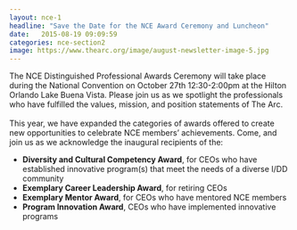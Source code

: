 ```yaml
---
layout: nce-1
headline: "Save the Date for the NCE Award Ceremony and Luncheon"
date:   2015-08-19 09:09:59
categories: nce-section2
image: https://www.thearc.org/image/august-newsletter-image-5.jpg
---
```

The NCE Distinguished Professional Awards Ceremony will take place during the National Convention on October 27th 12:30-2:00pm at the Hilton Orlando Lake Buena Vista. Please join us as we spotlight the professionals who have fulfilled the values, mission, and position statements of The Arc. 
<br><br>
This year, we have expanded the categories of awards offered to create new opportunities to celebrate NCE members’ achievements. Come, and join us as we acknowledge the inaugural recipients of the:
<ul>
<li><b>Diversity and Cultural Competency Award</b>, for CEOs who have established innovative program(s) that meet the needs of a diverse I/DD community</li>
<li><b>Exemplary Career Leadership Award</b>, for retiring CEOs</li>
<li><b>Exemplary Mentor Award</b>, for CEOs who have mentored NCE members</li>
<li><b>Program Innovation Award</b>, CEOs who have implemented innovative programs	</li>
</ul>
